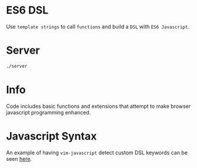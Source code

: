 # ES6 DSL
Use `template strings` to call `functions` and build a `DSL` with `ES6 Javascript`.

# Server
```sh
./server
```

# Info
Code includes basic functions and extensions that attempt to make browser javascript programming enhanced.

# Javascript Syntax
An example of having `vim-javascript` detect custom DSL keywords can be seen
[here](https://github.com/afaur/vim-javascript/commit/1f3c0c230d0922b859dd4ca9cb1248e4876b1d20).
